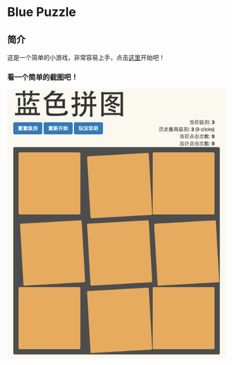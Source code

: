 # Blue Puzzle

## 简介
这是一个简单的小游戏，非常容易上手，点击[这里](http://liudonghua123.github.io/webhek_puzzle/)开始吧！

### 看一个简单的截图吧！

![image](raw/puzzle_preview.png)


